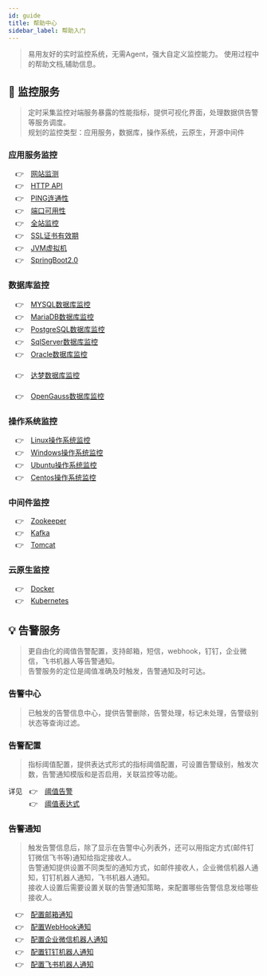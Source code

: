 ```yaml
---
id: guide  
title: 帮助中心      
sidebar_label: 帮助入门  
---
```


> 易用友好的实时监控系统，无需Agent，强大自定义监控能力。
> 使用过程中的帮助文档,辅助信息。  

## 🔬 监控服务

> 定时采集监控对端服务暴露的性能指标，提供可视化界面，处理数据供告警等服务调度。      
> 规划的监控类型：应用服务，数据库，操作系统，云原生，开源中间件

### 应用服务监控  

  &emsp;&#x1F449;&emsp;[网站监测](website) <br />
  &emsp;&#x1F449;&emsp;[HTTP API](api) <br /> 
  &emsp;&#x1F449;&emsp;[PING连通性](ping) <br />
  &emsp;&#x1F449;&emsp;[端口可用性](port) <br />
  &emsp;&#x1F449;&emsp;[全站监控](fullsite) <br />
  &emsp;&#x1F449;&emsp;[SSL证书有效期](ssl_cert) <br />
  &emsp;&#x1F449;&emsp;[JVM虚拟机](jvm) <br />
  &emsp;&#x1F449;&emsp;[SpringBoot2.0](springboot2) <br />

### 数据库监控  

  &emsp;&#x1F449;&emsp;[MYSQL数据库监控](mysql) <br />
  &emsp;&#x1F449;&emsp;[MariaDB数据库监控](mariadb) <br /> 
  &emsp;&#x1F449;&emsp;[PostgreSQL数据库监控](postgresql) <br /> 
  &emsp;&#x1F449;&emsp;[SqlServer数据库监控](sqlserver) <br />
  &emsp;&#x1F449;&emsp;[Oracle数据库监控](oracle) <br />      
  &emsp;&#x1F449;&emsp;[达梦数据库监控](dm) <br />  
  &emsp;&#x1F449;&emsp;[OpenGauss数据库监控](opengauss) <br />

### 操作系统监控     

  &emsp;&#x1F449;&emsp;[Linux操作系统监控](linux) <br />
  &emsp;&#x1F449;&emsp;[Windows操作系统监控](windows) <br />
  &emsp;&#x1F449;&emsp;[Ubuntu操作系统监控](ubuntu) <br /> 
  &emsp;&#x1F449;&emsp;[Centos操作系统监控](centos) <br />

### 中间件监控

  &emsp;&#x1F449;&emsp;[Zookeeper](zookeeper) <br />
  &emsp;&#x1F449;&emsp;[Kafka](kafka) <br />
  &emsp;&#x1F449;&emsp;[Tomcat](tomcat) <br />

### 云原生监控

  &emsp;&#x1F449;&emsp;[Docker](docker) <br />
  &emsp;&#x1F449;&emsp;[Kubernetes](kubernetes) <br />

## 💡 告警服务  

> 更自由化的阈值告警配置，支持邮箱，短信，webhook，钉钉，企业微信，飞书机器人等告警通知。     
> 告警服务的定位是阈值准确及时触发，告警通知及时可达。   

### 告警中心  

> 已触发的告警信息中心，提供告警删除，告警处理，标记未处理，告警级别状态等查询过滤。   

### 告警配置  

> 指标阈值配置，提供表达式形式的指标阈值配置，可设置告警级别，触发次数，告警通知模版和是否启用，关联监控等功能。

详见&emsp;&#x1F449;&emsp;[阈值告警](alert_threshold) <br />
&emsp;&emsp;&emsp;&#x1F449;&emsp;[阈值表达式](alert_threshold_expr)   

### 告警通知  

> 触发告警信息后，除了显示在告警中心列表外，还可以用指定方式(邮件钉钉微信飞书等)通知给指定接收人。   
> 告警通知提供设置不同类型的通知方式，如邮件接收人，企业微信机器人通知，钉钉机器人通知，飞书机器人通知。   
> 接收人设置后需要设置关联的告警通知策略，来配置哪些告警信息发给哪些接收人。   


&emsp;&#x1F449;&emsp;[配置邮箱通知](alert_email) <br />
&emsp;&#x1F449;&emsp;[配置WebHook通知](alert_webhook) <br />
&emsp;&#x1F449;&emsp;[配置企业微信机器人通知](alert_wework) <br />
&emsp;&#x1F449;&emsp;[配置钉钉机器人通知](alert_dingtalk) <br />
&emsp;&#x1F449;&emsp;[配置飞书机器人通知](alert_feishu) <br />  

